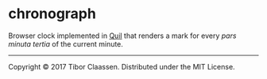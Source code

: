 # chronograph

Browser clock implemented in [Quil] that renders a mark for every *pars minuta
tertia* of the current minute.

[Quil]: http://quil.info

---
Copyright © 2017 Tibor Claassen. Distributed under the MIT License.
